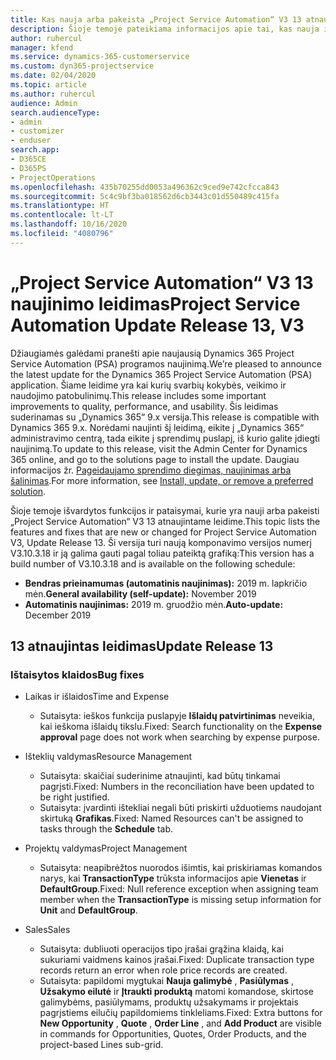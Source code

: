 ```yaml
---
title: Kas nauja arba pakeista „Project Service Automation“ V3 13 atnaujintame leidime
description: Šioje temoje pateikiama informacijos apie tai, kas nauja ir pakeista „Project Service Automation“ 13 atnaujintame leidime V3.
author: ruhercul
manager: kfend
ms.service: dynamics-365-customerservice
ms.custom: dyn365-projectservice
ms.date: 02/04/2020
ms.topic: article
ms.author: ruhercul
audience: Admin
search.audienceType:
- admin
- customizer
- enduser
search.app:
- D365CE
- D365PS
- ProjectOperations
ms.openlocfilehash: 435b70255dd0053a496362c9ced9e742cfcca843
ms.sourcegitcommit: 5c4c9bf3ba018562d6cb3443c01d550489c415fa
ms.translationtype: HT
ms.contentlocale: lt-LT
ms.lasthandoff: 10/16/2020
ms.locfileid: "4080796"
---
```

# <a name="project-service-automation-update-release-13-v3"></a><span data-ttu-id="f0066-103">„Project Service Automation“ V3 13 naujinimo leidimas</span><span class="sxs-lookup"><span data-stu-id="f0066-103">Project Service Automation Update Release 13, V3</span></span>
<span data-ttu-id="f0066-104">Džiaugiamės galėdami pranešti apie naujausią Dynamics 365 Project Service Automation (PSA) programos naujinimą.</span><span class="sxs-lookup"><span data-stu-id="f0066-104">We’re pleased to announce the latest update for the Dynamics 365 Project Service Automation (PSA) application.</span></span> <span data-ttu-id="f0066-105">Šiame leidime yra kai kurių svarbių kokybės, veikimo ir naudojimo patobulinimų.</span><span class="sxs-lookup"><span data-stu-id="f0066-105">This release includes some important improvements to quality, performance, and usability.</span></span> <span data-ttu-id="f0066-106">Šis leidimas suderinamas su „Dynamics 365“ 9.x versija.</span><span class="sxs-lookup"><span data-stu-id="f0066-106">This release is compatible with Dynamics 365 9.x.</span></span> <span data-ttu-id="f0066-107">Norėdami naujinti šį leidimą, eikite į „Dynamics 365“ administravimo centrą, tada eikite į sprendimų puslapį, iš kurio galite įdiegti naujinimą.</span><span class="sxs-lookup"><span data-stu-id="f0066-107">To update to this release, visit the Admin Center for Dynamics 365 online, and go to the solutions page to install the update.</span></span> <span data-ttu-id="f0066-108">Daugiau informacijos žr. [Pageidaujamo sprendimo diegimas, naujinimas arba šalinimas](https://docs.microsoft.com/power-platform/admin/install-remove-preferred-solution).</span><span class="sxs-lookup"><span data-stu-id="f0066-108">For more information, see [Install, update, or remove a preferred solution](https://docs.microsoft.com/power-platform/admin/install-remove-preferred-solution).</span></span>

<span data-ttu-id="f0066-109">Šioje temoje išvardytos funkcijos ir pataisymai, kurie yra nauji arba pakeisti „Project Service Automation“ V3 13 atnaujintame leidime.</span><span class="sxs-lookup"><span data-stu-id="f0066-109">This topic lists the features and fixes that are new or changed for Project Service Automation V3, Update Release 13.</span></span> <span data-ttu-id="f0066-110">Ši versija turi naują komponavimo versijos numerį V3.10.3.18 ir ją galima gauti pagal toliau pateiktą grafiką:</span><span class="sxs-lookup"><span data-stu-id="f0066-110">This version has a build number of V3.10.3.18 and is available on the following schedule:</span></span>

- <span data-ttu-id="f0066-111">**Bendras prieinamumas (automatinis naujinimas):** 2019 m. lapkričio mėn.</span><span class="sxs-lookup"><span data-stu-id="f0066-111">**General availability (self-update):** November 2019</span></span>
- <span data-ttu-id="f0066-112">**Automatinis naujinimas:** 2019 m. gruodžio mėn.</span><span class="sxs-lookup"><span data-stu-id="f0066-112">**Auto-update:** December 2019</span></span>


## <a name="update-release-13"></a><span data-ttu-id="f0066-113">13 atnaujintas leidimas</span><span class="sxs-lookup"><span data-stu-id="f0066-113">Update Release 13</span></span> 

### <a name="bug-fixes"></a><span data-ttu-id="f0066-114">Ištaisytos klaidos</span><span class="sxs-lookup"><span data-stu-id="f0066-114">Bug fixes</span></span>

- <span data-ttu-id="f0066-115">Laikas ir išlaidos</span><span class="sxs-lookup"><span data-stu-id="f0066-115">Time and Expense</span></span>

     - <span data-ttu-id="f0066-116">Sutaisyta: ieškos funkcija puslapyje **Išlaidų patvirtinimas** neveikia, kai ieškoma išlaidų tikslu.</span><span class="sxs-lookup"><span data-stu-id="f0066-116">Fixed: Search functionality on the **Expense approval** page does not work when searching by expense purpose.</span></span>

- <span data-ttu-id="f0066-117">Išteklių valdymas</span><span class="sxs-lookup"><span data-stu-id="f0066-117">Resource Management</span></span>

     - <span data-ttu-id="f0066-118">Sutaisyta: skaičiai suderinime atnaujinti, kad būtų tinkamai pagrįsti.</span><span class="sxs-lookup"><span data-stu-id="f0066-118">Fixed: Numbers in the reconciliation have been updated to be right justified.</span></span>
     - <span data-ttu-id="f0066-119">Sutaisyta: įvardinti ištekliai negali būti priskirti užduotiems naudojant skirtuką **Grafikas**.</span><span class="sxs-lookup"><span data-stu-id="f0066-119">Fixed: Named Resources can't be assigned to tasks through the **Schedule** tab.</span></span>

- <span data-ttu-id="f0066-120">Projektų valdymas</span><span class="sxs-lookup"><span data-stu-id="f0066-120">Project Management</span></span>

     - <span data-ttu-id="f0066-121">Sutaisyta: neapibrėžtos nuorodos išimtis, kai priskiriamas komandos narys, kai **TransactionType** trūksta informacijos apie **Vienetas** ir **DefaultGroup**.</span><span class="sxs-lookup"><span data-stu-id="f0066-121">Fixed: Null reference exception when assigning team member when the **TransactionType** is missing setup information for **Unit** and **DefaultGroup**.</span></span>

- <span data-ttu-id="f0066-122">Sales</span><span class="sxs-lookup"><span data-stu-id="f0066-122">Sales</span></span>

     - <span data-ttu-id="f0066-123">Sutaisyta: dubliuoti operacijos tipo įrašai grąžina klaidą, kai sukuriami vaidmens kainos įrašai.</span><span class="sxs-lookup"><span data-stu-id="f0066-123">Fixed: Duplicate transaction type records return an error when role price records are created.</span></span>
     - <span data-ttu-id="f0066-124">Sutaisyta: papildomi mygtukai **Nauja galimybė** , **Pasiūlymas** , **Užsakymo eilutė** ir **Įtraukti produktą** matomi komandose, skirtose galimybėms, pasiūlymams, produktų užsakymams ir projektais pagrįstiems eilučių papildomiems tinkleliams.</span><span class="sxs-lookup"><span data-stu-id="f0066-124">Fixed: Extra buttons for **New Opportunity** , **Quote** , **Order Line** , and **Add Product** are visible in commands for Opportunities, Quotes, Order Products, and the project-based Lines sub-grid.</span></span>


